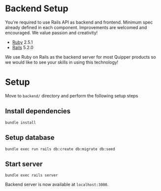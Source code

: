 # Backend Setup

You're required to use Rails API as backend and frontend. Minimum spec already defined in each component. Improvements are welcomed and encouraged. We value passion and creativity!

- [Ruby](https://www.ruby-lang.org/en/) 2.5.1
- [Rails](https://rubyonrails.org/) 5.2.0

We use Ruby on Rails as the backend server for most Quipper products so we would like to see your skills in using this technology!

# Setup

Move to `backend/` directory and perform the following setup steps

## Install dependencies

```
bundle install
```

## Setup database

```
bundle exec run rails db:create db:migrate db:seed
```

## Start server

```
bundle exec rails server
```

Backend server is now available at `localhost:3000`.
